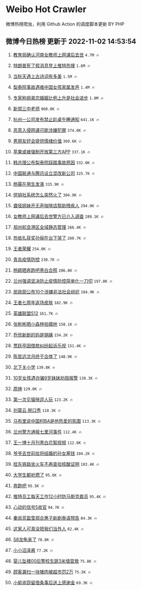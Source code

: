 # Weibo Hot Crawler 



微博热榜爬虫，利用 Github Action 的调度脚本更新 BY PHP 


## 微博今日热榜 更新于 2022-11-02 14:53:54 
1. [教育局确认河南女教师上网课后去世](https://s.weibo.com/weibo?q=%23%E6%95%99%E8%82%B2%E5%B1%80%E7%A1%AE%E8%AE%A4%E6%B2%B3%E5%8D%97%E5%A5%B3%E6%95%99%E5%B8%88%E4%B8%8A%E7%BD%91%E8%AF%BE%E5%90%8E%E5%8E%BB%E4%B8%96%23&t=31&band_rank=1&Refer=top) `4.7M 🔥` 

1. [特朗普死了假消息登上推特热搜](https://s.weibo.com/weibo?q=%23%E7%89%B9%E6%9C%97%E6%99%AE%E6%AD%BB%E4%BA%86%E5%81%87%E6%B6%88%E6%81%AF%E7%99%BB%E4%B8%8A%E6%8E%A8%E7%89%B9%E7%83%AD%E6%90%9C%23&t=31&band_rank=2&Refer=top) `1.6M 🔥` 

1. [当秋天遇上古诗词有多美](https://s.weibo.com/weibo?q=%23%E5%BD%93%E7%A7%8B%E5%A4%A9%E9%81%87%E4%B8%8A%E5%8F%A4%E8%AF%97%E8%AF%8D%E6%9C%89%E5%A4%9A%E7%BE%8E%23&t=31&band_rank=3&Refer=top) `1.5M 🔥` 

1. [梨泰院事故遇难中国女孩家属发声](https://s.weibo.com/weibo?q=%23%E6%A2%A8%E6%B3%B0%E9%99%A2%E4%BA%8B%E6%95%85%E9%81%87%E9%9A%BE%E4%B8%AD%E5%9B%BD%E5%A5%B3%E5%AD%A9%E5%AE%B6%E5%B1%9E%E5%8F%91%E5%A3%B0%23&t=31&band_rank=4&Refer=top) `1.4M 🔥` 

1. [专家称姐弟恋婚姻比例上升是社会进步](https://s.weibo.com/weibo?q=%23%E4%B8%93%E5%AE%B6%E7%A7%B0%E5%A7%90%E5%BC%9F%E6%81%8B%E5%A9%9A%E5%A7%BB%E6%AF%94%E4%BE%8B%E4%B8%8A%E5%8D%87%E6%98%AF%E7%A4%BE%E4%BC%9A%E8%BF%9B%E6%AD%A5%23&t=31&band_rank=5&Refer=top) `1.0M 🔥` 

1. [新郑三中老师](https://s.weibo.com/weibo?q=%23%E6%96%B0%E9%83%91%E4%B8%89%E4%B8%AD%E8%80%81%E5%B8%88%23&t=31&band_rank=6&Refer=top) `960.0K 🔥` 

1. [杭州一公司发布禁止趴桌午睡通知](https://s.weibo.com/weibo?q=%23%E6%9D%AD%E5%B7%9E%E4%B8%80%E5%85%AC%E5%8F%B8%E5%8F%91%E5%B8%83%E7%A6%81%E6%AD%A2%E8%B6%B4%E6%A1%8C%E5%8D%88%E7%9D%A1%E9%80%9A%E7%9F%A5%23&t=31&band_rank=7&Refer=top) `641.1K 🔥` 

1. [恶意入侵网课可能涉嫌犯罪](https://s.weibo.com/weibo?q=%23%E6%81%B6%E6%84%8F%E5%85%A5%E4%BE%B5%E7%BD%91%E8%AF%BE%E5%8F%AF%E8%83%BD%E6%B6%89%E5%AB%8C%E7%8A%AF%E7%BD%AA%23&t=31&band_rank=8&Refer=top) `374.0K 🔥` 

1. [男朋友好会提供情绪价值](https://s.weibo.com/weibo?q=%23%E7%94%B7%E6%9C%8B%E5%8F%8B%E5%A5%BD%E4%BC%9A%E6%8F%90%E4%BE%9B%E6%83%85%E7%BB%AA%E4%BB%B7%E5%80%BC%23&t=31&band_rank=9&Refer=top) `369.6K 🔥` 

1. [苹果或被强制开放第三方APP](https://s.weibo.com/weibo?q=%23%E8%8B%B9%E6%9E%9C%E6%88%96%E8%A2%AB%E5%BC%BA%E5%88%B6%E5%BC%80%E6%94%BE%E7%AC%AC%E4%B8%89%E6%96%B9APP%23&t=31&band_rank=10&Refer=top) `337.1K 🔥` 

1. [韩总理公布梨泰院踩踏事故原因](https://s.weibo.com/weibo?q=%23%E9%9F%A9%E6%80%BB%E7%90%86%E5%85%AC%E5%B8%83%E6%A2%A8%E6%B3%B0%E9%99%A2%E8%B8%A9%E8%B8%8F%E4%BA%8B%E6%95%85%E5%8E%9F%E5%9B%A0%23&t=31&band_rank=11&Refer=top) `332.0K 🔥` 

1. [中国联通与腾讯设立混改新公司](https://s.weibo.com/weibo?q=%23%E4%B8%AD%E5%9B%BD%E8%81%94%E9%80%9A%E4%B8%8E%E8%85%BE%E8%AE%AF%E8%AE%BE%E7%AB%8B%E6%B7%B7%E6%94%B9%E6%96%B0%E5%85%AC%E5%8F%B8%23&t=31&band_rank=12&Refer=top) `325.7K 🔥` 

1. [杨幂在用生发液](https://s.weibo.com/weibo?q=%23%E6%9D%A8%E5%B9%82%E5%9C%A8%E7%94%A8%E7%94%9F%E5%8F%91%E6%B6%B2%23&t=31&band_rank=13&Refer=top) `315.9K 🔥` 

1. [供销社系统怎么突然火了](https://s.weibo.com/weibo?q=%23%E4%BE%9B%E9%94%80%E7%A4%BE%E7%B3%BB%E7%BB%9F%E6%80%8E%E4%B9%88%E7%AA%81%E7%84%B6%E7%81%AB%E4%BA%86%23&t=31&band_rank=14&Refer=top) `304.9K 🔥` 

1. [聋哑姐妹开无声咖啡店帮助残疾人](https://s.weibo.com/weibo?q=%23%E8%81%8B%E5%93%91%E5%A7%90%E5%A6%B9%E5%BC%80%E6%97%A0%E5%A3%B0%E5%92%96%E5%95%A1%E5%BA%97%E5%B8%AE%E5%8A%A9%E6%AE%8B%E7%96%BE%E4%BA%BA%23&t=31&band_rank=15&Refer=top) `294.9K 🔥` 

1. [女教师上网课后去世警方已介入调查](https://s.weibo.com/weibo?q=%23%E5%A5%B3%E6%95%99%E5%B8%88%E4%B8%8A%E7%BD%91%E8%AF%BE%E5%90%8E%E5%8E%BB%E4%B8%96%E8%AD%A6%E6%96%B9%E5%B7%B2%E4%BB%8B%E5%85%A5%E8%B0%83%E6%9F%A5%23&t=31&band_rank=16&Refer=top) `289.1K 🔥` 

1. [郑州航空港区全域静态管理](https://s.weibo.com/weibo?q=%23%E9%83%91%E5%B7%9E%E8%88%AA%E7%A9%BA%E6%B8%AF%E5%8C%BA%E5%85%A8%E5%9F%9F%E9%9D%99%E6%80%81%E7%AE%A1%E7%90%86%23&t=31&band_rank=17&Refer=top) `266.4K 🔥` 

1. [热依扎获奖孙俪在台下哭了](https://s.weibo.com/weibo?q=%23%E7%83%AD%E4%BE%9D%E6%89%8E%E8%8E%B7%E5%A5%96%E5%AD%99%E4%BF%AA%E5%9C%A8%E5%8F%B0%E4%B8%8B%E5%93%AD%E4%BA%86%23&t=31&band_rank=18&Refer=top) `260.7K 🔥` 

1. [王者荣耀](https://s.weibo.com/weibo?q=%E7%8E%8B%E8%80%85%E8%8D%A3%E8%80%80&t=31&band_rank=19&Refer=top) `254.0K 🔥` 

1. [青岛疫情防控](https://s.weibo.com/weibo?q=%23%E9%9D%92%E5%B2%9B%E7%96%AB%E6%83%85%E9%98%B2%E6%8E%A7%23&t=31&band_rank=20&Refer=top) `230.7K 🔥` 

1. [杨颖晒奔跑吧黑白合照](https://s.weibo.com/weibo?q=%23%E6%9D%A8%E9%A2%96%E6%99%92%E5%A5%94%E8%B7%91%E5%90%A7%E9%BB%91%E7%99%BD%E5%90%88%E7%85%A7%23&t=31&band_rank=21&Refer=top) `206.8K 🔥` 

1. [兰州强调坚决防止疫情防控简单化一刀切](https://s.weibo.com/weibo?q=%23%E5%85%B0%E5%B7%9E%E5%BC%BA%E8%B0%83%E5%9D%9A%E5%86%B3%E9%98%B2%E6%AD%A2%E7%96%AB%E6%83%85%E9%98%B2%E6%8E%A7%E7%AE%80%E5%8D%95%E5%8C%96%E4%B8%80%E5%88%80%E5%88%87%23&t=31&band_rank=22&Refer=top) `197.8K 🔥` 

1. [民政部公布10个涉嫌非法社会组织](https://s.weibo.com/weibo?q=%23%E6%B0%91%E6%94%BF%E9%83%A8%E5%85%AC%E5%B8%8310%E4%B8%AA%E6%B6%89%E5%AB%8C%E9%9D%9E%E6%B3%95%E7%A4%BE%E4%BC%9A%E7%BB%84%E7%BB%87%23&t=31&band_rank=23&Refer=top) `184.9K 🔥` 

1. [王者七周年返场皮肤](https://s.weibo.com/weibo?q=%23%E7%8E%8B%E8%80%85%E4%B8%83%E5%91%A8%E5%B9%B4%E8%BF%94%E5%9C%BA%E7%9A%AE%E8%82%A4%23&t=31&band_rank=24&Refer=top) `182.9K 🔥` 

1. [英雄联盟S12](https://s.weibo.com/weibo?q=%E8%8B%B1%E9%9B%84%E8%81%94%E7%9B%9FS12&t=31&band_rank=25&Refer=top) `161.7K 🔥` 

1. [张彬彬晒小森林拍摄地](https://s.weibo.com/weibo?q=%23%E5%BC%A0%E5%BD%AC%E5%BD%AC%E6%99%92%E5%B0%8F%E6%A3%AE%E6%9E%97%E6%8B%8D%E6%91%84%E5%9C%B0%23&t=31&band_rank=26&Refer=top) `158.1K 🔥` 

1. [乔欣新剧的妈是锅姨](https://s.weibo.com/weibo?q=%23%E4%B9%94%E6%AC%A3%E6%96%B0%E5%89%A7%E7%9A%84%E5%A6%88%E6%98%AF%E9%94%85%E5%A7%A8%23&t=31&band_rank=27&Refer=top) `154.2K 🔥` 

1. [贾跃亭因借款纠纷起诉乐视](https://s.weibo.com/weibo?q=%23%E8%B4%BE%E8%B7%83%E4%BA%AD%E5%9B%A0%E5%80%9F%E6%AC%BE%E7%BA%A0%E7%BA%B7%E8%B5%B7%E8%AF%89%E4%B9%90%E8%A7%86%23&t=31&band_rank=28&Refer=top) `151.4K 🔥` 

1. [陈哲远沈月终于合体了](https://s.weibo.com/weibo?q=%23%E9%99%88%E5%93%B2%E8%BF%9C%E6%B2%88%E6%9C%88%E7%BB%88%E4%BA%8E%E5%90%88%E4%BD%93%E4%BA%86%23&t=31&band_rank=29&Refer=top) `148.9K 🔥` 

1. [北下关小学](https://s.weibo.com/weibo?q=%E5%8C%97%E4%B8%8B%E5%85%B3%E5%B0%8F%E5%AD%A6&t=31&band_rank=30&Refer=top) `139.8K 🔥` 

1. [10岁女孩遇诈骗9岁妹妹劝阻报警](https://s.weibo.com/weibo?q=%2310%E5%B2%81%E5%A5%B3%E5%AD%A9%E9%81%87%E8%AF%88%E9%AA%979%E5%B2%81%E5%A6%B9%E5%A6%B9%E5%8A%9D%E9%98%BB%E6%8A%A5%E8%AD%A6%23&t=31&band_rank=31&Refer=top) `138.3K 🔥` 

1. [原神](https://s.weibo.com/weibo?q=%23%E5%8E%9F%E7%A5%9E%23&t=31&band_rank=32&Refer=top) `129.0K 🔥` 

1. [第一次见猫咪逗人玩](https://s.weibo.com/weibo?q=%23%E7%AC%AC%E4%B8%80%E6%AC%A1%E8%A7%81%E7%8C%AB%E5%92%AA%E9%80%97%E4%BA%BA%E7%8E%A9%23&t=31&band_rank=33&Refer=top) `123.2K 🔥` 

1. [刘震云 脱口秀](https://s.weibo.com/weibo?q=%E5%88%98%E9%9C%87%E4%BA%91%20%E8%84%B1%E5%8F%A3%E7%A7%80&t=31&band_rank=34&Refer=top) `118.3K 🔥` 

1. [马布里说中国村BA是他热爱的氛围](https://s.weibo.com/weibo?q=%23%E9%A9%AC%E5%B8%83%E9%87%8C%E8%AF%B4%E4%B8%AD%E5%9B%BD%E6%9D%91BA%E6%98%AF%E4%BB%96%E7%83%AD%E7%88%B1%E7%9A%84%E6%B0%9B%E5%9B%B4%23&t=31&band_rank=35&Refer=top) `113.3K 🔥` 

1. [兰州警方通报七里河事件](https://s.weibo.com/weibo?q=%23%E5%85%B0%E5%B7%9E%E8%AD%A6%E6%96%B9%E9%80%9A%E6%8A%A5%E4%B8%83%E9%87%8C%E6%B2%B3%E4%BA%8B%E4%BB%B6%23&t=31&band_rank=36&Refer=top) `112.4K 🔥` 

1. [王一博十月刊黑白花絮视频](https://s.weibo.com/weibo?q=%23%E7%8E%8B%E4%B8%80%E5%8D%9A%E5%8D%81%E6%9C%88%E5%88%8A%E9%BB%91%E7%99%BD%E8%8A%B1%E7%B5%AE%E8%A7%86%E9%A2%91%23&t=31&band_rank=37&Refer=top) `112.0K 🔥` 

1. [爷爷去世前给将结婚的孙女塞钱](https://s.weibo.com/weibo?q=%23%E7%88%B7%E7%88%B7%E5%8E%BB%E4%B8%96%E5%89%8D%E7%BB%99%E5%B0%86%E7%BB%93%E5%A9%9A%E7%9A%84%E5%AD%99%E5%A5%B3%E5%A1%9E%E9%92%B1%23&t=31&band_rank=38&Refer=top) `104.2K 🔥` 

1. [桂东铁路坐火车不再查验核酸证明](https://s.weibo.com/weibo?q=%23%E6%A1%82%E4%B8%9C%E9%93%81%E8%B7%AF%E5%9D%90%E7%81%AB%E8%BD%A6%E4%B8%8D%E5%86%8D%E6%9F%A5%E9%AA%8C%E6%A0%B8%E9%85%B8%E8%AF%81%E6%98%8E%23&t=31&band_rank=39&Refer=top) `103.4K 🔥` 

1. [大学生都听燃了](https://s.weibo.com/weibo?q=%23%E5%A4%A7%E5%AD%A6%E7%94%9F%E9%83%BD%E5%90%AC%E7%87%83%E4%BA%86%23&t=31&band_rank=40&Refer=top) `95.6K 🔥` 

1. [奔跑吧](https://s.weibo.com/weibo?q=%E5%A5%94%E8%B7%91%E5%90%A7&t=31&band_rank=41&Refer=top) `95.5K 🔥` 

1. [推特员工每天工作12小时防马斯克裁员](https://s.weibo.com/weibo?q=%23%E6%8E%A8%E7%89%B9%E5%91%98%E5%B7%A5%E6%AF%8F%E5%A4%A9%E5%B7%A5%E4%BD%9C12%E5%B0%8F%E6%97%B6%E9%98%B2%E9%A9%AC%E6%96%AF%E5%85%8B%E8%A3%81%E5%91%98%23&t=31&band_rank=42&Refer=top) `95.4K 🔥` 

1. [心动的信号5收官](https://s.weibo.com/weibo?q=%23%E5%BF%83%E5%8A%A8%E7%9A%84%E4%BF%A1%E5%8F%B75%E6%94%B6%E5%AE%98%23&t=31&band_rank=43&Refer=top) `94.7K 🔥` 

1. [秦岚蓝盈莹郑合惠子新剧泰语预告](https://s.weibo.com/weibo?q=%23%E7%A7%A6%E5%B2%9A%E8%93%9D%E7%9B%88%E8%8E%B9%E9%83%91%E5%90%88%E6%83%A0%E5%AD%90%E6%96%B0%E5%89%A7%E6%B3%B0%E8%AF%AD%E9%A2%84%E5%91%8A%23&t=31&band_rank=44&Refer=top) `84.3K 🔥` 

1. [这家人可真没把我们当外人](https://s.weibo.com/weibo?q=%23%E8%BF%99%E5%AE%B6%E4%BA%BA%E5%8F%AF%E7%9C%9F%E6%B2%A1%E6%8A%8A%E6%88%91%E4%BB%AC%E5%BD%93%E5%A4%96%E4%BA%BA%23&t=31&band_rank=45&Refer=top) `82.4K 🔥` 

1. [S8龙龟来了](https://s.weibo.com/weibo?q=%23S8%E9%BE%99%E9%BE%9F%E6%9D%A5%E4%BA%86%23&t=31&band_rank=46&Refer=top) `78.8K 🔥` 

1. [小小沼泽酱](https://s.weibo.com/weibo?q=%E5%B0%8F%E5%B0%8F%E6%B2%BC%E6%B3%BD%E9%85%B1&t=31&band_rank=47&Refer=top) `77.2K 🔥` 

1. [婴儿坠楼00后警校生跳3米墙营救](https://s.weibo.com/weibo?q=%23%E5%A9%B4%E5%84%BF%E5%9D%A0%E6%A5%BC00%E5%90%8E%E8%AD%A6%E6%A0%A1%E7%94%9F%E8%B7%B33%E7%B1%B3%E5%A2%99%E8%90%A5%E6%95%91%23&t=31&band_rank=48&Refer=top) `75.8K 🔥` 

1. [顾客漏扫一块猪肉被超市罚2万](https://s.weibo.com/weibo?q=%23%E9%A1%BE%E5%AE%A2%E6%BC%8F%E6%89%AB%E4%B8%80%E5%9D%97%E7%8C%AA%E8%82%89%E8%A2%AB%E8%B6%85%E5%B8%82%E7%BD%9A2%E4%B8%87%23&t=31&band_rank=49&Refer=top) `75.5K 🔥` 

1. [小偷盗窃留借条事后送上感谢金](https://s.weibo.com/weibo?q=%23%E5%B0%8F%E5%81%B7%E7%9B%97%E7%AA%83%E7%95%99%E5%80%9F%E6%9D%A1%E4%BA%8B%E5%90%8E%E9%80%81%E4%B8%8A%E6%84%9F%E8%B0%A2%E9%87%91%23&t=31&band_rank=50&Refer=top) `69.3K 🔥` 

